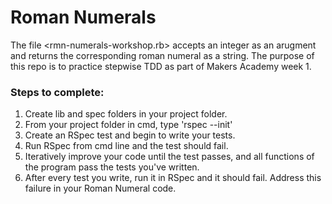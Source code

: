 # Roman Numerals

The file <rmn-numerals-workshop.rb> accepts an integer as an arugment and returns the corresponding roman numeral as a string.
The purpose of this repo is to practice stepwise TDD as part of Makers Academy week 1.

### Steps to complete:
1. Create lib and spec folders in your project folder.
2. From your project folder in cmd, type 'rspec --init'
3. Create an RSpec test and begin to write your tests.
4. Run RSpec from cmd line and the test should fail.
5. Iteratively improve your code until the test passes, and all functions of the program pass the tests you've written.
6. After every test you write, run it in RSpec and it should fail. Address this failure in your Roman Numeral code.
